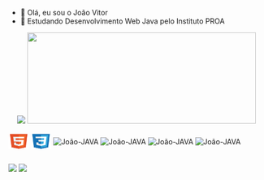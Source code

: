 - 👋 Olá, eu sou o João Vitor
- 🌱 Estudando Desenvolvimento Web Java pelo Instituto PROA

<div align="center">
  <img height="180em" src="https://github-readme-stats.vercel.app/api?username=ojoaovitor&show_icons=true&theme=dark&include_all_commits=true&count_private=true"/>
  <img height="180em" width="450em"src="https://github-readme-stats.vercel.app/api/top-langs/?username=ojoaovitor&layout=compact&langs_count=7&theme=dark"/>
</div>

<div style="display: inline_block"><br>
  <img align="center" alt="João-HTML" height="30" width="40" src="https://raw.githubusercontent.com/devicons/devicon/master/icons/html5/html5-original.svg">
  <img align="center" alt="João-CSS" height="30" width="40" src="https://raw.githubusercontent.com/devicons/devicon/master/icons/css3/css3-original.svg">
  <img align="center" alt="João-JAVA" height="40" width="50" src="https://cdn.jsdelivr.net/gh/devicons/devicon/icons/java/java-original.svg">
  <img align="center" alt="João-JAVA" height="40" width="50" src="https://cdn.jsdelivr.net/gh/devicons/devicon/icons/javascript/javascript-plain.svg">
  <img align="center" alt="João-JAVA" height="40" width="50" src="https://cdn.jsdelivr.net/gh/devicons/devicon/icons/react/react-original.svg">
  <img align="center" alt="João-JAVA" height="40" width="50" src="https://cdn.jsdelivr.net/gh/devicons/devicon/icons/figma/figma-original.svg">

</div>

##

<div>
  <a href="https://www.linkedin.com/in/jo%C3%A3o-vitor-940346189/" target="_blank"><img src="https://img.shields.io/badge/LinkedIn-0077B5?style=for-the-badge&logo=linkedin&logoColor=white" target="_blank"><a/>
  <a href="https://www.instagram.com/__ojoao/" target="_blank"><img src="https://img.shields.io/badge/Instagram-E4405F?style=for-the-badge&logo=instagram&logoColor=white" target="_blank"></a>
</div>
